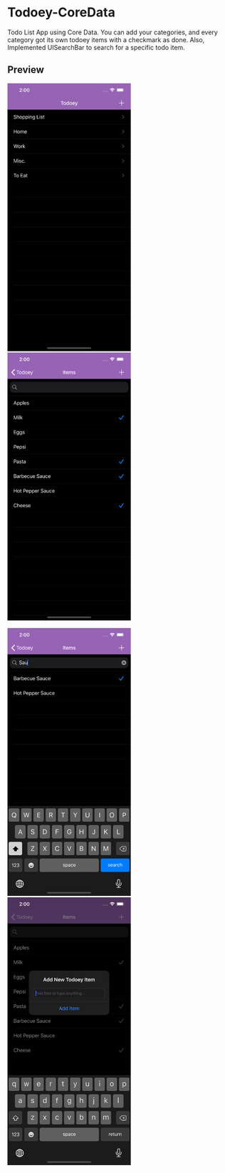 # Todoey-CoreData
Todo List App using Core Data. You can add your categories, and every category got its own todoey items with a checkmark as done. Also, Implemented UISearchBar to search for a specific todo item.
## Preview
<img src="/screenshot/1.png" alt="Demo" height="600px"/> <img src="/screenshot/2.png" alt="Demo" height="600px"/>

<img src="/screenshot/3.png" alt="Demo" height="600px"/> <img src="/screenshot/4.png" alt="Demo" height="600px"/>
